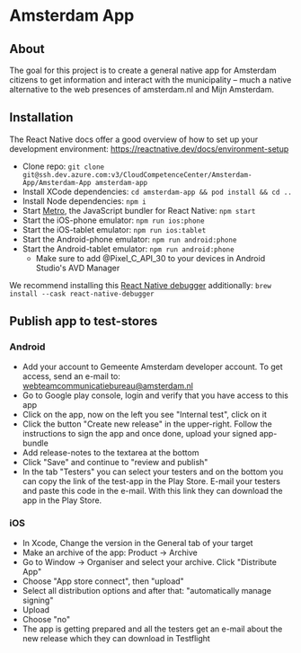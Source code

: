 # Amsterdam App

## About

The goal for this project is to create a general native app for Amsterdam citizens
to get information and interact with the municipality –
much a native alternative to the web presences of amsterdam.nl and Mijn Amsterdam.

## Installation

The React Native docs offer a good overview of how to set up your development environment:
https://reactnative.dev/docs/environment-setup

- Clone repo: `git clone git@ssh.dev.azure.com:v3/CloudCompetenceCenter/Amsterdam-App/Amsterdam-App amsterdam-app`
- Install XCode dependencies: `cd amsterdam-app && pod install && cd ..`
- Install Node dependencies: `npm i`
- Start [Metro](https://facebook.github.io/metro/), the JavaScript bundler for React Native: `npm start`
- Start the iOS-phone emulator: `npm run ios:phone`
- Start the iOS-tablet emulator: `npm run ios:tablet`
- Start the Android-phone emulator: `npm run android:phone`
- Start the Android-tablet emulator: `npm run android:phone`
    - Make sure to add @Pixel_C_API_30 to your devices in Android Studio's AVD Manager

We recommend installing this [React Native debugger](https://github.com/jhen0409/react-native-debugger) additionally:
`brew install --cask react-native-debugger`

## Publish app to test-stores

### Android
- Add your account to Gemeente Amsterdam developer account. To get access, send an e-mail to: webteamcommunicatiebureau@amsterdam.nl
- Go to Google play console, login and verify that you have access to this app
- Click on the app, now on the left you see "Internal test", click on it
- Click the button "Create new release" in the upper-right. Follow the instructions to sign the app and once done, upload your signed app-bundle
- Add release-notes to the textarea at the bottom
- Click "Save" and continue to "review and publish"
- In the tab "Testers" you can select your testers and on the bottom you can copy the link of the test-app in the Play Store. E-mail your testers and paste this code in the e-mail. With this link they can download the app in the Play Store.

### iOS
- In Xcode, Change the version in the General tab of your target
- Make an archive of the app: Product -> Archive
- Go to Window -> Organiser and select your archive. Click "Distribute App"
- Choose "App store connect", then "upload"
- Select all distribution options and after that: "automatically manage signing"
- Upload
- Choose "no"
- The app is getting prepared and all the testers get an e-mail about the new release which they can download in Testflight

